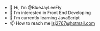 - 👋 Hi, I’m @BlueJayLeeFly
- 👀 I’m interested in Front End Developing
- 🌱 I’m currently learning JavaScript
- 📫 How to reach me lsj2767@hotmail.com

<!---
BlueJayLeeFly/BlueJayLeeFly is a ✨ special ✨ repository because its `README.md` (this file) appears on your GitHub profile.
You can click the Preview link to take a look at your changes.
--->
